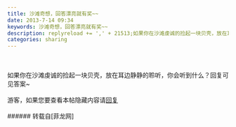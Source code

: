 ```yaml
---
title: 沙滩奇想，回答漂亮就有奖~~
date: 2013-7-14 09:34
keywords: 沙滩奇想，回答漂亮就有奖~~
description: replyreload += ',' + 21513;如果你在沙滩虔诚的捡起一块贝壳，放在耳边静静的聆听，你会听到什么？回复可见答案~游客，如果您要查看本帖隐藏内容请回复
categories: sharing
---
```

<td class="t_f" id="postmessage_21513"><script type="ee2305412b0e4a4e8ed276d0-text/javascript">replyreload += ',' + 21513;</script><br/>
<br/>
如果你在沙滩虔诚的捡起一块贝壳，放在耳边静静的聆听，你会听到什么？回复可见答案~<br/>
<br/>
<div class="locked">游客，如果您要查看本帖隐藏内容请<a data-cf-modified-ee2305412b0e4a4e8ed276d0-="" href="forum.php?mod=post&amp;action=reply&amp;fid=47&amp;tid=3681" onclick="if (!window.__cfRLUnblockHandlers) return false; showWindow('reply', this.href)">回复</a></div><br/>
</td>
###### 转载自[菲龙网]